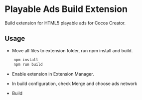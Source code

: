 # Playable Ads Build Extension

Build extension for HTML5 playable ads for Cocos Creator.

## Usage

- Move all files to extension folder, run npm install and build.

```bash
    npm install
    npm run build
```

- Enable extension in Extension Manager.

- In build configuration, check Merge and choose ads network

- Build